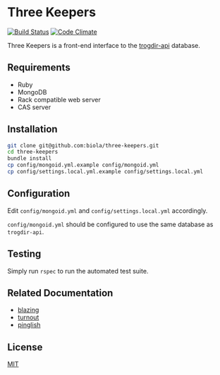 Three Keepers
=============

[![Build Status](https://travis-ci.org/biola/three-keepers.svg)](https://travis-ci.org/biola/three-keepers)
[![Code Climate](https://codeclimate.com/github/biola/three-keepers/badges/gpa.svg)](https://codeclimate.com/github/biola/three-keepers)

Three Keepers is a front-end interface to the [trogdir-api](https://github.com/biola/trogdir-api) database.

Requirements
------------

- Ruby
- MongoDB
- Rack compatible web server
- CAS server

Installation
------------

```bash
git clone git@github.com:biola/three-keepers.git
cd three-keepers
bundle install
cp config/mongoid.yml.example config/mongoid.yml
cp config/settings.local.yml.example config/settings.local.yml
```

Configuration
-------------

Edit `config/mongoid.yml` and `config/settings.local.yml` accordingly.

`config/mongoid.yml` should be configured to use the same database as `trogdir-api`.

Testing
-------

Simply run `rspec` to run the automated test suite.

Related Documentation
---------------------

- [blazing](https://github.com/effkay/blazing)
- [turnout](https://github.com/biola/turnout)
- [pinglish](https://github.com/jbarnette/pinglish)

License
-------
[MIT](https://github.com/biola/three-keepers/blob/master/MIT-LICENSE)

